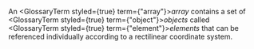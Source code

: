  



An <GlossaryTerm styled={true} term={"array"}><i>array</i></GlossaryTerm> contains a set of <GlossaryTerm styled={true} term={"object"}><i>objects</i></GlossaryTerm> called <GlossaryTerm styled={true} term={"element"}><i>elements</i></GlossaryTerm> that can be referenced individually according to a rectilinear coordinate system. 



